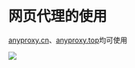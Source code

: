 # 网页代理的使用

[anyproxy.cn](https://www.anyproxy.cn/)、[anyproxy.top](https://www.anyproxy.top/)均可使用

![](https://raw.githubusercontent.com/loremwalker/fq-book/master/images/123.gif)

